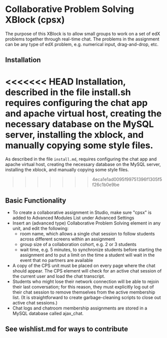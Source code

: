 # Collaborative Problem Solving XBlock (cpsx)

The purpose of this XBlock is to allow small groups to work on a set of edX problems together through real-time chat.
The problems in the assignment can be any type of edX problem, e.g. numerical input, drag-and-drop, etc. 

## Installation

<<<<<<< HEAD
Installation, described in the file install.sh requires configuring the chat app and apache virtual host, creating the necessary
database on the MySQL server, installing the xblock, and manually copying some style files.
=======
As described in the file `install.md`, requires configuring the chat app and apache virtual host, creating the necessary database on the MySQL server, installing the xblock, and manually copying some style files. 
>>>>>>> 4eca1e1ad0095f99751396f1305f5f26c1b0e9be

## Basic Functionality

* To create a collaborative assignment in Studio, make sure "cpsx" is added to Advanced Modules List under Advanced Settings
* Insert an (advanced type) Collaborative Problem Solving element in any unit, and edit the following:
  * room name, which allows a single chat session to follow students across different screens within an assignment
  * group size of a collaboration cohort, e.g. 2 or 3 students
  * wait time, e.g. 5 minutes, to synchronize students before starting the assignment 
and to put a limit on the time a student will wait in the event that no partners are available
* A copy of the CPS unit must be placed on every page where the chat should appear. 
The CPS element will check for an active chat session of the current user and load the chat transcript.
* Students who might lose their network connection will be able to rejoin their last conversation; for this reason, they must explicitly 
log out of their chat session to remove themselves from the active membership list. 
(It is straightforward to create garbage-cleaning scripts to close out active chat sessions.)
* Chat logs and chatroom membership assignments are stored in a MySQL database called ajax_chat.

## See wishlist.md for ways to contribute

